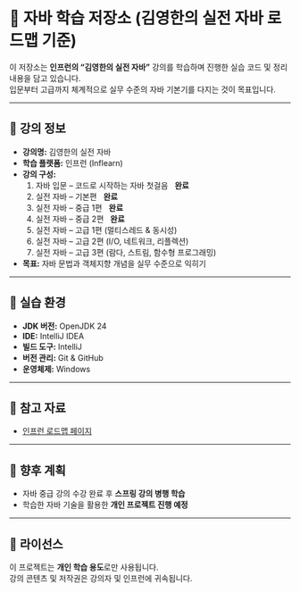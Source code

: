 # 📘 자바 학습 저장소 (김영한의 실전 자바 로드맵 기준)

이 저장소는 **인프런의 “김영한의 실전 자바”** 강의를 학습하며 진행한 실습 코드 및 정리 내용을 담고 있습니다.  
입문부터 고급까지 체계적으로 실무 수준의 자바 기본기를 다지는 것이 목표입니다.

---

## 🏫 강의 정보
- **강의명:** 김영한의 실전 자바
- **학습 플랫폼:** 인프런 (Inflearn)  
- **강의 구성:**  
  1. 자바 입문 – 코드로 시작하는 자바 첫걸음 &nbsp; **완료**
  2. 실전 자바 – 기본편 &nbsp; **완료**
  3. 실전 자바 – 중급 1편 &nbsp; **완료**
  4. 실전 자바 – 중급 2편  &nbsp; **완료**
  5. 실전 자바 – 고급 1편 (멀티스레드 & 동시성)
  6. 실전 자바 – 고급 2편 (I/O, 네트워크, 리플렉션)
  7. 실전 자바 – 고급 3편 (람다, 스트림, 함수형 프로그래밍)
- **목표:** 자바 문법과 객체지향 개념을 실무 수준으로 익히기

---

## 🧰 실습 환경
- **JDK 버전:** OpenJDK 24 
- **IDE:** IntelliJ IDEA 
- **빌드 도구:** IntelliJ
- **버전 관리:** Git & GitHub  
- **운영체제:** Windows


---

## 🔗 참고 자료
- [인프런 로드맵 페이지](https://www.inflearn.com/roadmaps/744)

---

## 🎯 향후 계획
- 자바 중급 강의 수강 완료 후 **스프링 강의 병행 학습**  
- 학습한 자바 기술을 활용한 **개인 프로젝트 진행 예정**

---

## 📄 라이선스
이 프로젝트는 **개인 학습 용도**로만 사용됩니다.  
강의 콘텐츠 및 저작권은 강의자 및 인프런에 귀속됩니다.
